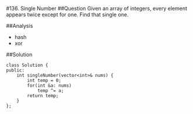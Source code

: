 #136. Single Number
##Question
Given an array of integers, every element appears twice except for one. Find that single one.

##Analysis
* hash
* xor

##Solution
```
class Solution {
public:
    int singleNumber(vector<int>& nums) {
        int temp = 0;
        for(int &a: nums)
            temp ^= a;
        return temp;
    }
};
```